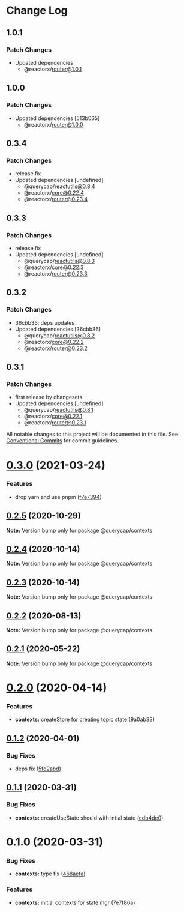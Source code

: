 # Change Log

## 1.0.1

### Patch Changes

- Updated dependencies
  - @reactorx/router@1.0.1

## 1.0.0

### Patch Changes

- Updated dependencies [513b065]
  - @reactorx/router@1.0.0

## 0.3.4

### Patch Changes

- release fix
- Updated dependencies [undefined]
  - @querycap/reactutils@0.8.4
  - @reactorx/core@0.22.4
  - @reactorx/router@0.23.4

## 0.3.3

### Patch Changes

- release fix
- Updated dependencies [undefined]
  - @querycap/reactutils@0.8.3
  - @reactorx/core@0.22.3
  - @reactorx/router@0.23.3

## 0.3.2

### Patch Changes

- 36cbb36: deps updates
- Updated dependencies [36cbb36]
  - @querycap/reactutils@0.8.2
  - @reactorx/core@0.22.2
  - @reactorx/router@0.23.2

## 0.3.1

### Patch Changes

- first release by changesets
- Updated dependencies [undefined]
  - @querycap/reactutils@0.8.1
  - @reactorx/core@0.22.1
  - @reactorx/router@0.23.1

All notable changes to this project will be documented in this file.
See [Conventional Commits](https://conventionalcommits.org) for commit guidelines.

# [0.3.0](https://github.com/querycap/webappkit/compare/@querycap/contexts@0.2.5...@querycap/contexts@0.3.0) (2021-03-24)

### Features

- drop yarn and use pnpm ([f7e7394](https://github.com/querycap/webappkit/commit/f7e7394e1531ffb96ecb3e393e8131451f3e1d9f))

## [0.2.5](https://github.com/querycap/webappkit/compare/@querycap/contexts@0.2.4...@querycap/contexts@0.2.5) (2020-10-29)

**Note:** Version bump only for package @querycap/contexts

## [0.2.4](https://github.com/querycap/webappkit/compare/@querycap/contexts@0.2.3...@querycap/contexts@0.2.4) (2020-10-14)

**Note:** Version bump only for package @querycap/contexts

## [0.2.3](https://github.com/querycap/webappkit/compare/@querycap/contexts@0.2.2...@querycap/contexts@0.2.3) (2020-10-14)

**Note:** Version bump only for package @querycap/contexts

## [0.2.2](https://github.com/querycap/webappkit/compare/@querycap/contexts@0.2.1...@querycap/contexts@0.2.2) (2020-08-13)

**Note:** Version bump only for package @querycap/contexts

## [0.2.1](https://github.com/querycap/webappkit/compare/@querycap/contexts@0.2.0...@querycap/contexts@0.2.1) (2020-05-22)

**Note:** Version bump only for package @querycap/contexts

# [0.2.0](https://github.com/querycap/webappkit/compare/@querycap/contexts@0.1.2...@querycap/contexts@0.2.0) (2020-04-14)

### Features

- **contexts:** createStore for creating topic state ([9a0ab33](https://github.com/querycap/webappkit/commit/9a0ab33376725c94b4a0b813f0ed44dfc3abd9bc))

## [0.1.2](https://github.com/querycap/webappkit/compare/@querycap/contexts@0.1.1...@querycap/contexts@0.1.2) (2020-04-01)

### Bug Fixes

- deps fix ([5fd2abd](https://github.com/querycap/webappkit/commit/5fd2abd84d2482c5c9aa356655fb85483690926f))

## [0.1.1](https://github.com/querycap/webappkit/compare/@querycap/contexts@0.1.0...@querycap/contexts@0.1.1) (2020-03-31)

### Bug Fixes

- **contexts:** createUseState should with intial state ([cdb4de0](https://github.com/querycap/webappkit/commit/cdb4de0ce1dfaa7ad9e3e5f3ecfc92a7385cb5d8))

# 0.1.0 (2020-03-31)

### Bug Fixes

- **contexts:** type fix ([468aefa](https://github.com/querycap/webappkit/commit/468aefaca1f3c1bf8e9714b3f41a493d94bfb181))

### Features

- **contexts:** initial contexts for state mgr ([7e7f86a](https://github.com/querycap/webappkit/commit/7e7f86a7ec61375cb8f3d618468d0772305c9a48))

